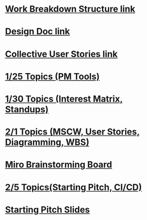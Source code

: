 # [Work Breakdown Structure link](https://docs.google.com/document/d/1pn2MBayEZwpTlDUHozdZdwEJTFvtxxHAdJ5VhgML9EA/edit?usp=sharing)

# [Design Doc link](https://docs.google.com/document/d/1we8QvEWTilbiB8DNm-V6ohStbOfmJhsSe9doBBlv3do/edit?usp=sharing)

# [Collective User Stories link](https://docs.google.com/document/d/1_H06d932gT2WdTbx_u8pLWUKTdEIiNjntDTxPP-XhJ0/edit?usp=sharing)

# [1/25 Topics (PM Tools)](https://docs.google.com/document/d/1lG57GpeOVE5TYDUXLIvMEa4yOyLURUmePxf8HrL1YUo/edit?usp=sharing)

# [1/30 Topics (Interest Matrix, Standups)](https://docs.google.com/document/d/1n7fTjOJ58OlBZyKOLE32hKvmJDQIBwU8GiiRyJ13a_I/edit?usp=sharing)

# [2/1 Topics (MSCW, User Stories, Diagramming, WBS)](https://docs.google.com/document/d/15joEdx28tPXOEgX7EhAQfnl7-ZMXj6mf2Y455jKdwlk/edit?usp=sharing)

# [Miro Brainstorming Board](https://miro.com/app/board/o9J_lWzIaWg=/)

# [2/5 Topics(Starting Pitch, CI/CD)](https://docs.google.com/document/d/1mWwP3E9k4CUcvAOoA_9DNCw-oV9FFi97uAiMdtcaFB4/edit)

# [Starting Pitch Slides](https://docs.google.com/presentation/d/1i0_81LPEEkmYGFVJ1ctAFhZTATtb3zV7qluhbBql_qw/edit#slide=id.gbb523416b0_3_0)
